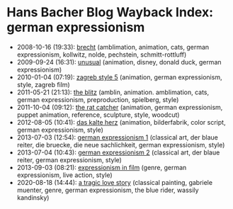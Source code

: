 # Hans Bacher Blog Wayback Index: german expressionism

* 2008-10-16 (19:33): [brecht](https://web.archive.org/web/https://one1more2time3.wordpress.com/2008/10/16/brecht/) (amblimation, animation, cats, german expressionism, kollwitz, nolde, pechstein, schmitt-rottluff)
* 2009-09-24 (16:31): [unusual](https://web.archive.org/web/https://one1more2time3.wordpress.com/2009/09/24/unusual/) (animation, disney, donald duck, german expressionism)
* 2010-01-04 (07:19): [zagreb style 5](https://web.archive.org/web/https://one1more2time3.wordpress.com/2010/01/04/zagreb-style-5/) (animation, german expressionism, style, zagreb film)
* 2011-05-21 (21:13): [the blitz](https://web.archive.org/web/https://one1more2time3.wordpress.com/2011/05/21/the-blitz/) (amblin, animation. amblimation, cats, german expressionism, preproduction, spielberg, style)
* 2011-10-04 (09:12): [the rat catcher](https://web.archive.org/web/https://one1more2time3.wordpress.com/2011/10/04/the-rat-catcher/) (animation, german expressionism, puppet animation, reference, sculpture, style, woodcut)
* 2012-08-05 (10:41): [das kalte herz](https://web.archive.org/web/https://one1more2time3.wordpress.com/2012/08/05/das-kalte-herz/) (animation, bilderfabrik, color script, german expressionism, style)
* 2013-07-03 (12:54): [german expressionism 1](https://web.archive.org/web/https://one1more2time3.wordpress.com/2013/07/03/german-expressionism-1/) (classical art, der blaue reiter, die bruecke, die neue sachlichkeit, german expressionism, style)
* 2013-07-04 (10:43): [german expressionism 2](https://web.archive.org/web/https://one1more2time3.wordpress.com/2013/07/04/german-expressionism-2/) (classical art, der blaue reiter, german expressionism, style)
* 2013-09-03 (08:21): [expressionism in film](https://web.archive.org/web/https://one1more2time3.wordpress.com/2013/09/03/expressionism-in-film/) (genre, german expressionism, live action, style)
* 2020-08-18 (14:44): [a tragic love story](https://web.archive.org/web/https://one1more2time3.wordpress.com/2020/08/18/a-tragic-love-story/) (classical painting, gabriele muenter, genre, german expressionism, the blue rider, wassily kandinsky)